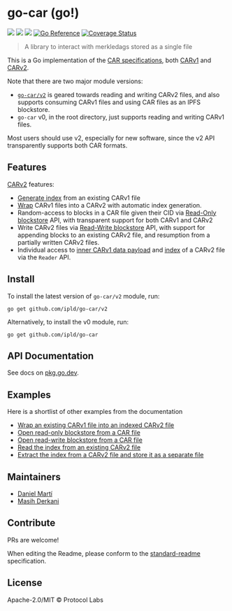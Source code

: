go-car (go!)
==================

[![](https://img.shields.io/badge/made%20by-Protocol%20Labs-blue.svg?style=flat-square)](https://protocol.ai)
[![](https://img.shields.io/badge/project-ipld-orange.svg?style=flat-square)](https://github.com/ipld/ipld)
[![](https://img.shields.io/badge/matrix-%23ipld-blue.svg?style=flat-square)](https://matrix.to/#/#ipld:ipfs.io)
[![Go Reference](https://pkg.go.dev/badge/github.com/ipld/go-car.svg)](https://pkg.go.dev/github.com/ipld/go-car)
[![Coverage Status](https://codecov.io/gh/ipld/go-car/branch/master/graph/badge.svg)](https://codecov.io/gh/ipld/go-car/branch/master)

> A library to interact with merkledags stored as a single file

This is a Go implementation of the [CAR specifications](https://ipld.io/specs/transport/car/), both [CARv1](https://ipld.io/specs/transport/car/carv1/) and [CARv2](https://ipld.io/specs/transport/car/carv2/).

Note that there are two major module versions:

* [`go-car/v2`](v2/) is geared towards reading and writing CARv2 files, and also
  supports consuming CARv1 files and using CAR files as an IPFS blockstore.
* `go-car` v0, in the root directory, just supports reading and writing CARv1 files.

Most users should use v2, especially for new software, since the v2 API transparently supports both CAR formats.

## Features

[CARv2](v2) features:
* [Generate index](https://pkg.go.dev/github.com/ipld/go-car/v2#GenerateIndex) from an existing CARv1 file
* [Wrap](https://pkg.go.dev/github.com/ipld/go-car/v2#WrapV1) CARv1 files into a CARv2 with automatic index generation.
* Random-access to blocks in a CAR file given their CID via [Read-Only blockstore](https://pkg.go.dev/github.com/ipld/go-car/v2/blockstore#NewReadOnly) API, with transparent support for both CARv1 and CARv2
* Write CARv2 files via [Read-Write blockstore](https://pkg.go.dev/github.com/ipld/go-car/v2/blockstore#OpenReadWrite) API, with support for appending blocks to an existing CARv2 file, and resumption from a partially written CARv2 files.
* Individual access to [inner CARv1 data payload]((https://pkg.go.dev/github.com/ipld/go-car/v2#Reader.DataReader)) and [index]((https://pkg.go.dev/github.com/ipld/go-car/v2#Reader.IndexReader)) of a CARv2 file via the `Reader` API.

## Install

To install the latest version of `go-car/v2` module, run:
```shell script
go get github.com/ipld/go-car/v2
```

Alternatively, to install the v0 module, run:
```shell script
go get github.com/ipld/go-car
```

## API Documentation

See docs on [pkg.go.dev](https://pkg.go.dev/github.com/ipld/go-car).

## Examples

Here is a shortlist of other examples from the documentation

* [Wrap an existing CARv1 file into an indexed CARv2 file](https://pkg.go.dev/github.com/ipld/go-car/v2#example-WrapV1File)
* [Open read-only blockstore from a CAR file](https://pkg.go.dev/github.com/ipld/go-car/v2/blockstore#example-OpenReadOnly)
* [Open read-write blockstore from a CAR file](https://pkg.go.dev/github.com/ipld/go-car/v2/blockstore#example-OpenReadWrite)
* [Read the index from an existing CARv2 file](https://pkg.go.dev/github.com/ipld/go-car/v2/index#example-ReadFrom)
* [Extract the index from a CARv2 file and store it as a separate file](https://pkg.go.dev/github.com/ipld/go-car/v2/index#example-WriteTo)

## Maintainers

* [Daniel Martí](https://github.com/mvdan)
* [Masih Derkani](https://github.com/masih)

## Contribute

PRs are welcome!

When editing the Readme, please conform to the [standard-readme](https://github.com/RichardLitt/standard-readme) specification.

## License

Apache-2.0/MIT © Protocol Labs
